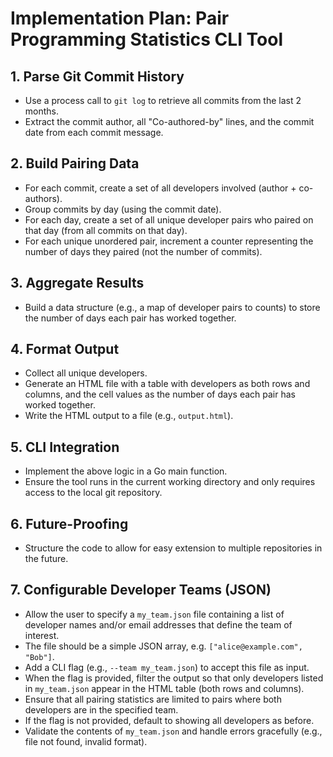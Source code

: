 # Implementation Plan: Pair Programming Statistics CLI Tool

## 1. Parse Git Commit History
- Use a process call to `git log` to retrieve all commits from the last 2 months.
- Extract the commit author, all "Co-authored-by" lines, and the commit date from each commit message.

## 2. Build Pairing Data
- For each commit, create a set of all developers involved (author + co-authors).
- Group commits by day (using the commit date).
- For each day, create a set of all unique developer pairs who paired on that day (from all commits on that day).
- For each unique unordered pair, increment a counter representing the number of days they paired (not the number of commits).

## 3. Aggregate Results
- Build a data structure (e.g., a map of developer pairs to counts) to store the number of days each pair has worked together.

## 4. Format Output
- Collect all unique developers.
- Generate an HTML file with a table with developers as both rows and columns, and the cell values as the number of days each pair has worked together.
- Write the HTML output to a file (e.g., `output.html`).

## 5. CLI Integration
- Implement the above logic in a Go main function.
- Ensure the tool runs in the current working directory and only requires access to the local git repository.

## 6. Future-Proofing
- Structure the code to allow for easy extension to multiple repositories in the future.

## 7. Configurable Developer Teams (JSON)
- Allow the user to specify a `my_team.json` file containing a list of developer names and/or email addresses that define the team of interest.
- The file should be a simple JSON array, e.g. `["alice@example.com", "Bob"]`.
- Add a CLI flag (e.g., `--team my_team.json`) to accept this file as input.
- When the flag is provided, filter the output so that only developers listed in `my_team.json` appear in the HTML table (both rows and columns).
- Ensure that all pairing statistics are limited to pairs where both developers are in the specified team.
- If the flag is not provided, default to showing all developers as before.
- Validate the contents of `my_team.json` and handle errors gracefully (e.g., file not found, invalid format).

